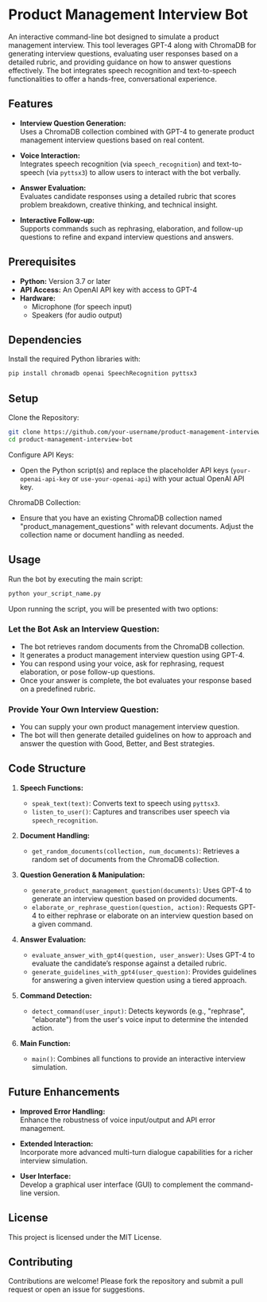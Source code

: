 # Product Management Interview Bot

An interactive command-line bot designed to simulate a product management interview. This tool leverages GPT-4 along with ChromaDB for generating interview questions, evaluating user responses based on a detailed rubric, and providing guidance on how to answer questions effectively. The bot integrates speech recognition and text-to-speech functionalities to offer a hands-free, conversational experience.

## Features

- **Interview Question Generation:**  
  Uses a ChromaDB collection combined with GPT-4 to generate product management interview questions based on real content.

- **Voice Interaction:**  
  Integrates speech recognition (via `speech_recognition`) and text-to-speech (via `pyttsx3`) to allow users to interact with the bot verbally.

- **Answer Evaluation:**  
  Evaluates candidate responses using a detailed rubric that scores problem breakdown, creative thinking, and technical insight.

- **Interactive Follow-up:**  
  Supports commands such as rephrasing, elaboration, and follow-up questions to refine and expand interview questions and answers.

## Prerequisites

- **Python:** Version 3.7 or later  
- **API Access:** An OpenAI API key with access to GPT-4  
- **Hardware:**  
  - Microphone (for speech input)  
  - Speakers (for audio output)

## Dependencies

Install the required Python libraries with:

```bash
pip install chromadb openai SpeechRecognition pyttsx3
```

## Setup

Clone the Repository:

```bash
git clone https://github.com/your-username/product-management-interview-bot.git
cd product-management-interview-bot
```

Configure API Keys:

- Open the Python script(s) and replace the placeholder API keys (`your-openai-api-key` or `use-your-openai-api`) with your actual OpenAI API key.

ChromaDB Collection:

- Ensure that you have an existing ChromaDB collection named "product_management_questions" with relevant documents. Adjust the collection name or document handling as needed.

## Usage

Run the bot by executing the main script:

```bash
python your_script_name.py
```

Upon running the script, you will be presented with two options:

### Let the Bot Ask an Interview Question:

- The bot retrieves random documents from the ChromaDB collection.
- It generates a product management interview question using GPT-4.
- You can respond using your voice, ask for rephrasing, request elaboration, or pose follow-up questions.
- Once your answer is complete, the bot evaluates your response based on a predefined rubric.

### Provide Your Own Interview Question:

- You can supply your own product management interview question.
- The bot will then generate detailed guidelines on how to approach and answer the question with Good, Better, and Best strategies.

## Code Structure

1. **Speech Functions:**  
   - `speak_text(text)`: Converts text to speech using `pyttsx3`.
   - `listen_to_user()`: Captures and transcribes user speech via `speech_recognition`.

2. **Document Handling:**  
   - `get_random_documents(collection, num_documents)`: Retrieves a random set of documents from the ChromaDB collection.

3. **Question Generation & Manipulation:**  
   - `generate_product_management_question(documents)`: Uses GPT-4 to generate an interview question based on provided documents.
   - `elaborate_or_rephrase_question(question, action)`: Requests GPT-4 to either rephrase or elaborate on an interview question based on a given command.

4. **Answer Evaluation:**  
   - `evaluate_answer_with_gpt4(question, user_answer)`: Uses GPT-4 to evaluate the candidate’s response against a detailed rubric.
   - `generate_guidelines_with_gpt4(user_question)`: Provides guidelines for answering a given interview question using a tiered approach.

5. **Command Detection:**  
   - `detect_command(user_input)`: Detects keywords (e.g., "rephrase", "elaborate") from the user's voice input to determine the intended action.

6. **Main Function:**  
   - `main()`: Combines all functions to provide an interactive interview simulation.

## Future Enhancements

- **Improved Error Handling:**  
  Enhance the robustness of voice input/output and API error management.

- **Extended Interaction:**  
  Incorporate more advanced multi-turn dialogue capabilities for a richer interview simulation.

- **User Interface:**  
  Develop a graphical user interface (GUI) to complement the command-line version.

## License

This project is licensed under the MIT License.

## Contributing

Contributions are welcome! Please fork the repository and submit a pull request or open an issue for suggestions.



